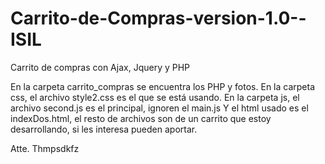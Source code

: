 # Carrito-de-Compras-version-1.0--ISIL
Carrito de compras con Ajax, Jquery y PHP

En la carpeta carrito_compras se encuentra los PHP y fotos.
En la carpeta css, el archivo style2.css es el que se está usando.
En la carpeta js, el archivo second.js es el principal, ignoren el main.js
Y el html usado es el indexDos.html, el resto de archivos son de un carrito que estoy 
desarrollando, si les interesa pueden aportar.

Atte. Thmpsdkfz
